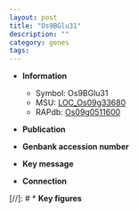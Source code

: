 ```yaml
---
layout: post
title: "Os9BGlu31"
description: ""
category: genes
tags: 
---
```


* **Information**  
    + Symbol: Os9BGlu31  
    + MSU: [LOC_Os09g33680](http://rice.uga.edu/cgi-bin/ORF_infopage.cgi?orf=LOC_Os09g33680)  
    + RAPdb: [Os09g0511600](http://rapdb.dna.affrc.go.jp/viewer/gbrowse_details/irgsp1?name=Os09g0511600)  

* **Publication**  

* **Genbank accession number**  

* **Key message**  

* **Connection**  

[//]: # * **Key figures**  



